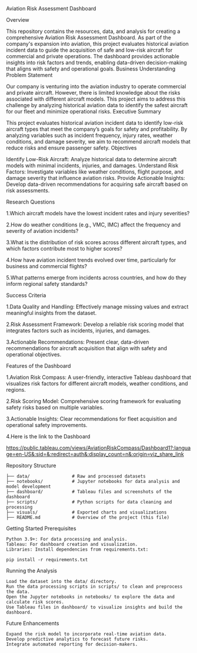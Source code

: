 Aviation Risk Assessment Dashboard

Overview

This repository contains the resources, data, and analysis for creating a comprehensive Aviation Risk Assessment Dashboard. As part of the company's expansion into aviation, this project evaluates historical aviation incident data to guide the acquisition of safe and low-risk aircraft for commercial and private operations. The dashboard provides actionable insights into risk factors and trends, enabling data-driven decision-making that aligns with safety and operational goals.
Business Understanding
Problem Statement

Our company is venturing into the aviation industry to operate commercial and private aircraft. However, there is limited knowledge about the risks associated with different aircraft models. This project aims to address this challenge by analyzing historical aviation data to identify the safest aircraft for our fleet and minimize operational risks.
Executive Summary

This project evaluates historical aviation incident data to identify low-risk aircraft types that meet the company’s goals for safety and profitability. By analyzing variables such as incident frequency, injury rates, weather conditions, and damage severity, we aim to recommend aircraft models that reduce risks and ensure passenger safety.
Objectives

Identify Low-Risk Aircraft: Analyze historical data to determine aircraft models with minimal incidents, injuries, and damages.
Understand Risk Factors: Investigate variables like weather conditions, flight purpose, and damage severity that influence aviation risks.
Provide Actionable Insights: Develop data-driven recommendations for acquiring safe aircraft based on risk assessments.

Research Questions

1.Which aircraft models have the lowest incident rates and injury severities?

2.How do weather conditions (e.g., VMC, IMC) affect the frequency and severity of aviation incidents?

3.What is the distribution of risk scores across different aircraft types, and which factors contribute most to higher scores?

4.How have aviation incident trends evolved over time, particularly for business and commercial flights?

5.What patterns emerge from incidents across countries, and how do they inform regional safety standards?

Success Criteria

1.Data Quality and Handling: Effectively manage missing values and extract meaningful insights from the dataset.

2.Risk Assessment Framework: Develop a reliable risk scoring model that integrates factors such as incidents, injuries, and damages.

3.Actionable Recommendations: Present clear, data-driven recommendations for aircraft acquisition that align with safety and operational objectives.

Features of the Dashboard

1.Aviation Risk Compass: A user-friendly, interactive Tableau dashboard that visualizes risk factors for different aircraft models, weather conditions, and regions.

2.Risk Scoring Model: Comprehensive scoring framework for evaluating safety risks based on multiple variables.

3.Actionable Insights: Clear recommendations for fleet acquisition and operational safety improvements.

4.Here is the link to the Dashboard 

https://public.tableau.com/views/AviationRiskCompass/Dashboard1?:language=en-US&:sid=&:redirect=auth&:display_count=n&:origin=viz_share_link

Repository Structure

    ├── data/                # Raw and processed datasets
    ├── notebooks/           # Jupyter notebooks for data analysis and model development
    ├── dashboard/           # Tableau files and screenshots of the dashboard
    ├── scripts/             # Python scripts for data cleaning and processing
    ├── visuals/             # Exported charts and visualizations
    ├── README.md            # Overview of the project (this file)

Getting Started
Prerequisites

    Python 3.9+: For data processing and analysis.
    Tableau: For dashboard creation and visualization.
    Libraries: Install dependencies from requirements.txt:

    pip install -r requirements.txt

Running the Analysis

    Load the dataset into the data/ directory.
    Run the data processing scripts in scripts/ to clean and preprocess the data.
    Open the Jupyter notebooks in notebooks/ to explore the data and calculate risk scores.
    Use Tableau files in dashboard/ to visualize insights and build the dashboard.

Future Enhancements

    Expand the risk model to incorporate real-time aviation data.
    Develop predictive analytics to forecast future risks.
    Integrate automated reporting for decision-makers.
